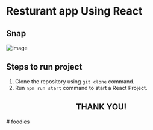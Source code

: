# Resturant app Using React


## Snap
![image](https://user-images.githubusercontent.com/86113092/215541856-d9d3fa8f-2055-4744-9ced-4f845eeb2f8c.png)


## Steps to run project
1. Clone the repository using `git clone` command.
2. Run `npm run start` command to start a React Project.


<h2 align="center">THANK YOU!</h2>#   f o o d i e s  
 